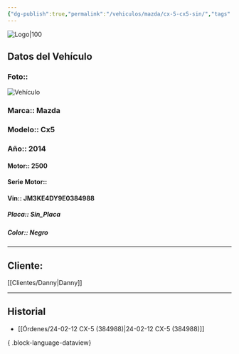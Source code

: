 ```yaml
---
{"dg-publish":true,"permalink":"/vehiculos/mazda/cx-5-cx5-sin/","tags":["Mazda"]}
---
```


![Logo|100](https://lh3.googleusercontent.com/drive-viewer/AEYmBYSpcK6uqBUJHU1Zm8MP7HBK8KT1E9hSR1Ft4JQwDPtpQiFoL4c1ncHqULCwO1olD-1WG5Kk9U-jh7jaZPXfqyxL0-aeRg=s1600)

## Datos del Vehículo 
### Foto:: 
![Vehículo](https://lh3.googleusercontent.com/drive-viewer/AEYmBYTU9FaKntyWzpMkCimleEl4-JwZe_C_y0GcN7aBsvwoUZzM-Ek9pExNzHh4IKjXThXqIRqQ8JHr43bwQJK54dUobY73SA=s1600)

### Marca:: Mazda
### Modelo:: Cx5
### Año:: 2014
#### Motor:: 2500
#### Serie Motor:: 
#### Vin:: JM3KE4DY9E0384988
##### Placa:: Sin_Placa
##### Color:: Negro
---

## Cliente:

[[Clientes/Danny\|Danny]]

---

## Historial

- [[Órdenes/24-02-12 CX-5 (384988)\|24-02-12 CX-5 (384988)]]

{ .block-language-dataview} 